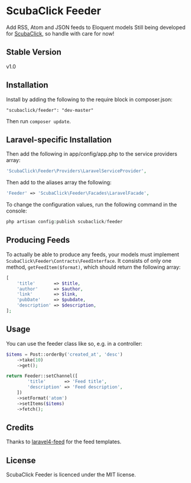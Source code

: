 ScubaClick Feeder
=================

Add RSS, Atom and JSON feeds to Eloquent models
Still being developed for [ScubaClick](http://scubaclick.com), so handle with care for now!

Stable Version
--------------
v1.0

Installation
------------

Install by adding the following to the require block in composer.json:
```
"scubaclick/feeder": "dev-master"
```

Then run `composer update`.

Laravel-specific Installation
-----------------------------

Then add the following in app/config/app.php to the service providers array:
```php
'ScubaClick\Feeder\Providers\LaravelServiceProvider',
```

Then add to the aliases array the following:
```php
'Feeder' => 'ScubaClick\Feeder\Facades\LaravelFacade',
```

To change the configuration values, run the following command in the console:
```php
php artisan config:publish scubaclick/feeder
```

Producing Feeds
---------------

To actually be able to produce any feeds, your models must implement `ScubaClick\Feeder\Contracts\FeedInterface`.
It consists of only one method, `getFeedItem($format)`, which should return the following array:

```php
[
    'title'       => $title,
    'author'      => $author,
    'link'        => $link,
    'pubDate'     => $pubdate,
    'description' => $description,
];
```

Usage
-----

You can use the feeder class like so, e.g. in a controller:
```php
$items = Post::orderBy('created_at', 'desc')
	->take(10)
	->get();

return Feeder::setChannel([
	    'title'       => 'Feed title',
	    'description' => 'Feed description',
	])
	->setFormat('atom')
	->setItems($items)
	->fetch();
```

Credits
-------

Thanks to [laravel4-feed](http://roumen.it/projects/laravel4-feed) for the feed templates.

License
-------

ScubaClick Feeder is licenced under the MIT license.
